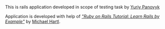 This is rails application developed in scope of testing task
by [Yuriy Panovyk](ypanovyk@gamil.com)

Application is developed with help of [*"Ruby on Rails Tutorial: Learn Rails by Example"*](http://railstutorial.org/)
by [Michael Hartl](http://michaelhartl.com/).

